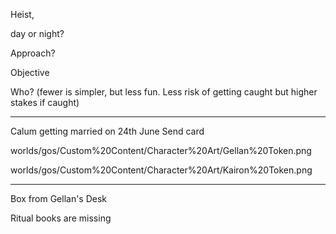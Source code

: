   Heist,

day or night?

Approach?

Objective

Who? (fewer is simpler, but less fun. Less risk of getting caught but higher stakes if caught)

<hr>


Calum getting married on 24th June
	Send card

worlds/gos/Custom%20Content/Character%20Art/Gellan%20Token.png

worlds/gos/Custom%20Content/Character%20Art/Kairon%20Token.png

<hr>


Box from Gellan's Desk


Ritual books are missing

